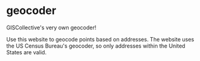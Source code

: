 geocoder
========

GISCollective's very own geocoder!

Use this website to geocode points based on addresses. The website uses the US Census Bureau's geocoder, so only addresses within the United States are valid.
